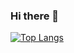 ### Hi there 👋
[![Top Langs](https://github-readme-stats.vercel.app/api/top-langs/?username=DelinFix&layout=compact)](https://github.com/anuraghazra/github-readme-stats)
<!--
**DelinFix/DelinFix** is a ✨ _special_ ✨ repository because its `README.md` (this file) appears on your GitHub profile.

Here are some ideas to get you started:

- 🔭 I’m currently working on ...
- 🌱 I’m currently learning ...
- 👯 I’m looking to collaborate on ...
- 🤔 I’m looking for help with ...
- 💬 Ask me about ...
- 📫 How to reach me: ...
- 😄 Pronouns: ...
- ⚡ Fun fact: ...
-->
